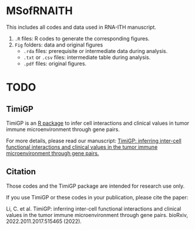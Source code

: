 # MSofRNAITH

This includes all codes and data used in RNA-ITH manuscript.
  1. `.R` files: R codes to generate the corresponding figures.
  2. `Fig` folders: data and original figures
     - `.rda` files: prerequisite or intermediate data during analysis.
     - `.txt` or `.csv` files: intermediate table during analysis.
     - `.pdf` files: original figures.

# TODO
##  TimiGP

TimiGP is an [R package](https://github.com/CSkylarL/TimiGP) to infer cell interactions and clinical values in tumor immune microenvironment through gene pairs.

For more details, please read our manuscript: [TimiGP: inferring inter-cell functional interactions and clinical values in the tumor immune microenvironment through gene pairs.](https://www.biorxiv.org/content/10.1101/2022.11.17.515465v1.full)

## Citation
Those codes and the TimiGP package are intended for research use only. 

If you use TimiGP or these codes in your publication, please cite the paper: 

Li, C. et al. TimiGP: inferring inter-cell functional interactions and clinical values in the tumor immune microenvironment through gene pairs. bioRxiv, 2022.2011.2017.515465 (2022).
